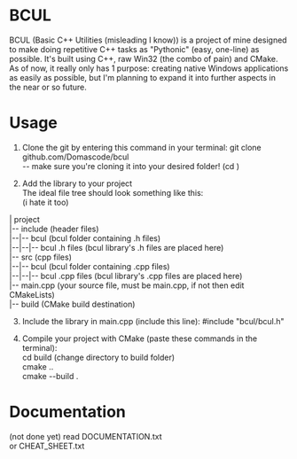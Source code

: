 # BCUL  
BCUL (Basic C++ Utilities (misleading I know)) is a project of mine designed to make doing repetitive C++ tasks as "Pythonic" (easy, one-line) as possible. It's built using C++, raw Win32 (the combo of pain) and CMake. As of now, it really only has 1 purpose: creating native Windows applications as easily as possible, but I'm planning to expand it into further aspects in the near or so future.  

# Usage
1. Clone the git by entering this command in your terminal: git clone github.com/Domascode/bcul  
-- make sure you're cloning it into your desired folder! (cd <Destination>)  
  
2. Add the library to your project  
The ideal file tree should look something like this:  
(i hate it too)  
  
| project  
|-- include 				        (header files)  
|--|-- bcul 				        (bcul folder containing .h files)  
|--|--|-- bcul .h files 	  (bcul library's .h files are placed here)  
|-- src 					          (cpp files)  
|--|-- bcul					        (bcul folder containing .cpp files)  
|--|--|-- bcul .cpp files	  (bcul library's .cpp files are placed here)  
|-- main.cpp				        (your source file, must be main.cpp, if not then edit CMakeLists)  
|-- build					          (CMake build destination)  
  
3. Include the library in main.cpp (include this line): #include "bcul/bcul.h"  
  
4. Compile your project with CMake (paste these commands in the terminal):  
cd build (change directory to build folder)  
cmake ..  
cmake --build .  
  
# Documentation  
(not done yet) read DOCUMENTATION.txt  
or CHEAT_SHEET.txt  
